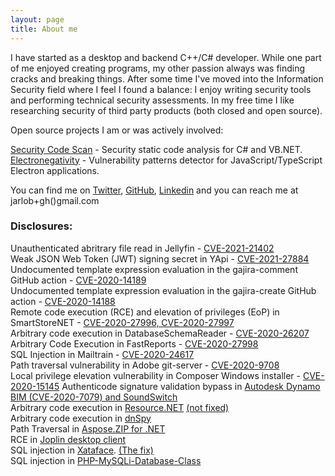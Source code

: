 ```yaml
---
layout: page
title: About me 
---
```


I have started as a desktop and backend C++/C# developer. While one part of me enjoyed creating programs, my other passion always was finding cracks and breaking things. After some time I've moved into the Information Security field where I feel I found a balance: I enjoy writing security tools and performing technical security assessments. In my free time I like researching security of third party products (both closed and open source).  

Open source projects I am or was actively involved:  

[Security Code Scan](https://security-code-scan.github.io/) - Security static code analysis for C# and VB.NET.  
[Electronegativity](https://github.com/doyensec/electronegativity) - Vulnerability patterns detector for JavaScript/TypeScript Electron applications.  

You can find me on [Twitter](https://twitter.com/yarlob), [GitHub](https://github.com/JarLob), [Linkedin](https://www.linkedin.com/in/yarlob/) and you can reach me at jarlob+gh()gmail.com

### Disclosures:
Unauthenticated abritrary file read in Jellyfin - [CVE-2021-21402](https://securitylab.github.com/advisories/GHSL-2021-050-jellyfin/)  
Weak JSON Web Token (JWT) signing secret in YApi - [CVE-2021-27884](https://securitylab.github.com/advisories/GHSL-2020-228-YMFE-yapi/)  
Undocumented template expression evaluation in the gajira-comment GitHub action - [CVE-2020-14189](https://securitylab.github.com/advisories/GHSL-2020-173-gajira-comment-action/)  
Undocumented template expression evaluation in the gajira-create GitHub action - [CVE-2020-14188](https://securitylab.github.com/advisories/GHSL-2020-172-gajira-create-action/)  
Remote code execution (RCE) and elevation of privileges (EoP) in SmartStoreNET - [CVE-2020-27996, CVE-2020-27997](https://securitylab.github.com/advisories/GHSL-2020-138-139-SmartstoreAG-SmartStoreNET/)  
Arbitrary code execution in DatabaseSchemaReader - [CVE-2020-26207](https://securitylab.github.com/advisories/GHSL-2020-141-martinjw-dbschemareader/)  
Arbitrary Code Execution in FastReports - [CVE-2020-27998](https://securitylab.github.com/advisories/GHSL-2020-143-FastReportsInc-FastReports/)  
SQL Injection in Mailtrain - [CVE-2020-24617](https://securitylab.github.com/advisories/GHSL-2020-132-Mailtrain/)  
Path traversal vulnerability in Adobe git-server - [CVE-2020-9708](https://securitylab.github.com/advisories/GHSL-2020-133-Adobe-Git-server/)  
Local privilege elevation vulnerability in Composer Windows installer - [CVE-2020-15145](https://github.com/composer/windows-setup/security/advisories/GHSA-wgrx-r3qv-332c)
Authenticode signature validation bypass in [Autodesk Dynamo BIM (CVE-2020-7079) and SoundSwitch](/en/blog/Authenticode-verification-vulnerability-pattern-CreateFromSignedFile)  
Arbitrary code execution in [Resource.NET](https://fishcodelib.com/Resource.htm) [(not fixed)](/en/blog/dnspy-deserialization-vulnerability)  
Arbitrary code execution in [dnSpy](/en/blog/dnspy-deserialization-vulnerability)  
Path Traversal in [Aspose.ZIP for .NET](https://docs.aspose.com/display/zipnet/Aspose.ZIP+for+.NET+19.1+Release+Notes)  
RCE in [Joplin desktop client](https://github.com/laurent22/joplin/releases/tag/v1.0.109)  
SQL injection in [Xataface](https://github.com/shannah/xataface/releases/tag/2.2.3). [(The fix)](https://github.com/shannah/xataface/commit/eb4265e7188b715cc6c886f19f4332fd4b4346ca)  
SQL injection in [PHP-MySQLi-Database-Class](https://github.com/ThingEngineer/PHP-MySQLi-Database-Class/issues/823)  
